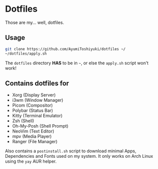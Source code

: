 # Dotfiles

Those are my... well, dotfiles.

## Usage

```bash
git clone https://github.com/AyumiToshiyuki/dotfiles ~/
~/dotfiles/apply.sh
```

The `dotfiles` directory **HAS** to be in `~`, or else the `apply.sh` script won't work!

## Contains dotfiles for

- Xorg (Display Server)
- i3wm (Window Manager)
- Picom (Compositor)
- Polybar (Status Bar)
- Kitty (Terminal Emulator)
- Zsh (Shell)
- Oh-My-Posh (Shell Prompt)
- NeoVim (Text Editor)
- mpv (Media Player)
- Ranger (File Manager)

Also contains a `postinstall.sh` script to download minimal Apps, Dependencies and Fonts used on my system.
It only works on Arch Linux using the `yay` AUR helper.
